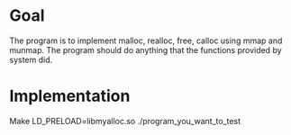 # Goal
The program is to implement malloc, realloc, free, calloc using mmap and munmap. The program should do anything that the functions provided by system did.

# Implementation
Make
LD_PRELOAD=libmyalloc.so
./program_you_want_to_test
